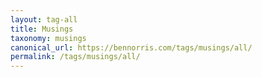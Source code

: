 ```yaml
---
layout: tag-all
title: Musings
taxonomy: musings
canonical_url: https://bennorris.com/tags/musings/all/
permalink: /tags/musings/all/
---
```

